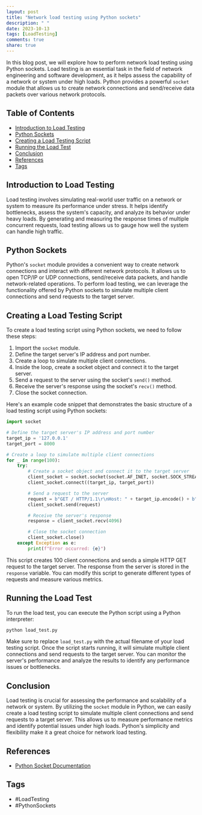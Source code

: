 ```yaml
---
layout: post
title: "Network load testing using Python sockets"
description: " "
date: 2023-10-13
tags: [LoadTesting]
comments: true
share: true
---
```


In this blog post, we will explore how to perform network load testing using Python sockets. Load testing is an essential task in the field of network engineering and software development, as it helps assess the capability of a network or system under high loads. Python provides a powerful `socket` module that allows us to create network connections and send/receive data packets over various network protocols.

## Table of Contents
- [Introduction to Load Testing](#introduction-to-load-testing)
- [Python Sockets](#python-sockets)
- [Creating a Load Testing Script](#creating-a-load-testing-script)
- [Running the Load Test](#running-the-load-test)
- [Conclusion](#conclusion)
- [References](#references)
- [Tags](#tags)

## Introduction to Load Testing
Load testing involves simulating real-world user traffic on a network or system to measure its performance under stress. It helps identify bottlenecks, assess the system's capacity, and analyze its behavior under heavy loads. By generating and measuring the response times of multiple concurrent requests, load testing allows us to gauge how well the system can handle high traffic.

## Python Sockets
Python's `socket` module provides a convenient way to create network connections and interact with different network protocols. It allows us to open TCP/IP or UDP connections, send/receive data packets, and handle network-related operations. To perform load testing, we can leverage the functionality offered by Python sockets to simulate multiple client connections and send requests to the target server.

## Creating a Load Testing Script
To create a load testing script using Python sockets, we need to follow these steps:

1. Import the `socket` module.
2. Define the target server's IP address and port number.
3. Create a loop to simulate multiple client connections.
4. Inside the loop, create a socket object and connect it to the target server.
5. Send a request to the server using the socket's `send()` method.
6. Receive the server's response using the socket's `recv()` method.
7. Close the socket connection.

Here's an example code snippet that demonstrates the basic structure of a load testing script using Python sockets:

```python
import socket

# Define the target server's IP address and port number
target_ip = '127.0.0.1'
target_port = 8000

# Create a loop to simulate multiple client connections
for _ in range(100):
    try:
        # Create a socket object and connect it to the target server
        client_socket = socket.socket(socket.AF_INET, socket.SOCK_STREAM)
        client_socket.connect((target_ip, target_port))

        # Send a request to the server
        request = b"GET / HTTP/1.1\r\nHost: " + target_ip.encode() + b"\r\n\r\n"
        client_socket.send(request)

        # Receive the server's response
        response = client_socket.recv(4096)

        # Close the socket connection
        client_socket.close()
    except Exception as e:
        print(f"Error occurred: {e}")
```

This script creates 100 client connections and sends a simple HTTP GET request to the target server. The response from the server is stored in the `response` variable. You can modify this script to generate different types of requests and measure various metrics.

## Running the Load Test
To run the load test, you can execute the Python script using a Python interpreter:

```bash
python load_test.py
```

Make sure to replace `load_test.py` with the actual filename of your load testing script. Once the script starts running, it will simulate multiple client connections and send requests to the target server. You can monitor the server's performance and analyze the results to identify any performance issues or bottlenecks.

## Conclusion
Load testing is crucial for assessing the performance and scalability of a network or system. By utilizing the `socket` module in Python, we can easily create a load testing script to simulate multiple client connections and send requests to a target server. This allows us to measure performance metrics and identify potential issues under high loads. Python's simplicity and flexibility make it a great choice for network load testing.

## References
- [Python Socket Documentation](https://docs.python.org/3/library/socket.html)

## Tags
- #LoadTesting
- #PythonSockets
